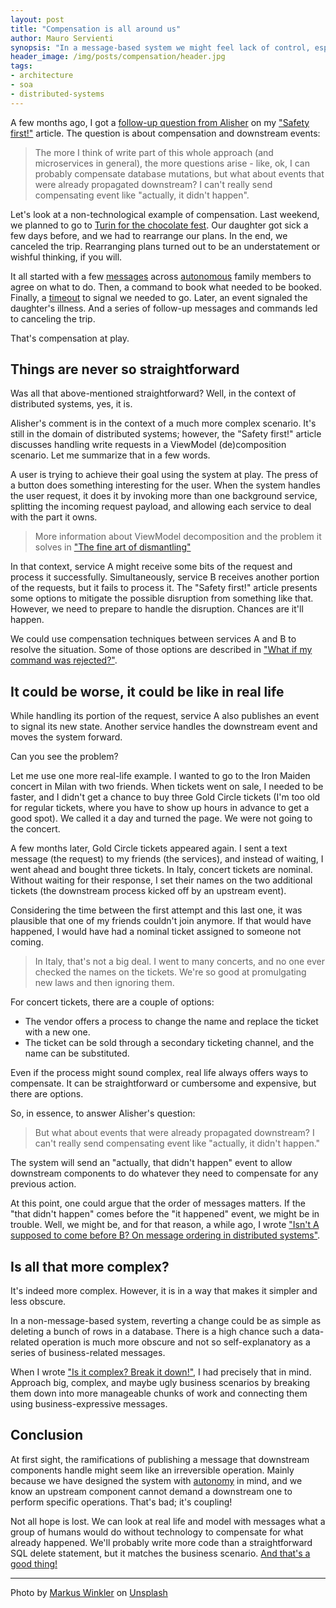 ```yaml
---
layout: post
title: "Compensation is all around us"
author: Mauro Servienti
synopsis: "In a message-based system we might feel lack of control, especially when in need of compensating changes spread across the system. Fear not! Real life deals with compesation every day! And it's better than rolling back a transaction or deleting some data in the database."
header_image: /img/posts/compensation/header.jpg
tags:
- architecture
- soa
- distributed-systems
---
```


A few months ago, I got a [follow-up question from Alisher](https://milestone.topics.it/2019/05/02/safety-first.html#comment-6166203046) on my ["Safety first!"](https://milestone.topics.it/2019/05/02/safety-first.html) article. The question is about compensation and downstream events:

> The more I think of write part of this whole approach (and microservices in general), the more questions arise - like, ok, I can probably compensate database mutations, but what about events that were already propagated downstream? I can't really send compensating event like "actually, it didn't happen".

Let's look at a non-technological example of compensation. Last weekend, we planned to go to [Turin for the chocolate fest](https://cioccola-to.events/2023-eventi/). Our daughter got sick a few days before, and we had to rearrange our plans. In the end, we canceled the trip. Rearranging plans turned out to be an understatement or wishful thinking, if you will.

It all started with a few [messages](https://milestone.topics.it/2023/05/25/back-to-basics-messages.html) across [autonomous](https://milestone.topics.it/2023/05/17/back-to-basics-boundaries.html) family members to agree on what to do. Then, a command to book what needed to be booked. Finally, a [timeout](https://milestone.topics.it/2023/10/18/timeouts-power.html) to signal we needed to go. Later, an event signaled the daughter's illness. And a series of follow-up messages and commands led to canceling the trip.

That's compensation at play.

## Things are never so straightforward

Was all that above-mentioned straightforward? Well, in the context of distributed systems, yes, it is.

Alisher's comment is in the context of a much more complex scenario. It's still in the domain of distributed systems; however, the "Safety first!" article discusses handling write requests in a ViewModel (de)composition scenario. Let me summarize that in a few words.

A user is trying to achieve their goal using the system at play. The press of a button does something interesting for the user. When the system handles the user request, it does it by invoking more than one background service, splitting the incoming request payload, and allowing each service to deal with the part it owns.

> More information about ViewModel decomposition and the problem it solves in ["The fine art of dismantling"](https://milestone.topics.it/2019/04/18/the-fine-art-of-dismantling.html)

In that context, service A might receive some bits of the request and process it successfully. Simultaneously, service B receives another portion of the requests, but it fails to process it. The "Safety first!" article presents some options to mitigate the possible disruption from something like that. However, we need to prepare to handle the disruption. Chances are it'll happen.

We could use compensation techniques between services A and B to resolve the situation. Some of those options are described in ["What if my command was rejected?"](https://milestone.topics.it/2023/06/27/reject-commands.html).

## It could be worse, it could be like in real life

While handling its portion of the request, service A also publishes an event to signal its new state. Another service handles the downstream event and moves the system forward.

Can you see the problem?

Let me use one more real-life example. I wanted to go to the Iron Maiden concert in Milan with two friends. When tickets went on sale, I needed to be faster, and I didn't get a chance to buy three Gold Circle tickets (I'm too old for regular tickets, where you have to show up hours in advance to get a good spot). We called it a day and turned the page. We were not going to the concert.

A few months later, Gold Circle tickets appeared again. I sent a text message (the request) to my friends (the services), and instead of waiting, I went ahead and bought three tickets. In Italy, concert tickets are nominal. Without waiting for their response, I set their names on the two additional tickets (the downstream process kicked off by an upstream event).

Considering the time between the first attempt and this last one, it was plausible that one of my friends couldn't join anymore. If that would have happened, I would have had a nominal ticket assigned to someone not coming.

> In Italy, that's not a big deal. I went to many concerts, and no one ever checked the names on the tickets. We're so good at promulgating new laws and then ignoring them.

For concert tickets, there are a couple of options:

- The vendor offers a process to change the name and replace the ticket with a new one.
- The ticket can be sold through a secondary ticketing channel, and the name can be substituted.

Even if the process might sound complex, real life always offers ways to compensate. It can be straightforward or cumbersome and expensive, but there are options.

So, in essence, to answer Alisher's question:

> But what about events that were already propagated downstream? I can't really send compensating event like "actually, it didn't happen."

The system will send an "actually, that didn't happen" event to allow downstream components to do whatever they need to compensate for any previous action.

At this point, one could argue that the order of messages matters. If the "that didn't happen" comes before the "it happened" event, we might be in trouble. Well, we might be, and for that reason, a while ago, I wrote ["Isn't A supposed to come before B? On message ordering in distributed systems"](https://milestone.topics.it/2021/10/20/isnt-a-supposed-to-come-before-b.html).

## Is all that more complex?

It's indeed more complex. However, it is in a way that makes it simpler and less obscure.

In a non-message-based system, reverting a change could be as simple as deleting a bunch of rows in a database. There is a high chance such a data-related operation is much more obscure and not so self-explanatory as a series of business-related messages.

When I wrote ["Is it complex? Break it down!"](https://milestone.topics.it/2022/01/03/is-it-complex-break-it-down.html), I had precisely that in mind. Approach big, complex, and maybe ugly business scenarios by breaking them down into more manageable chunks of work and connecting them using business-expressive messages.

## Conclusion

At first sight, the ramifications of publishing a message that downstream components handle might seem like an irreversible operation. Mainly because we have designed the system with [autonomy](https://milestone.topics.it/2022/09/05/autonomy.html) in mind, and we know an upstream component cannot demand a downstream one to perform specific operations. That's bad; it's coupling!

Not all hope is lost. We can look at real life and model with messages what a group of humans would do without technology to compensate for what already happened. We'll probably write more code than a straightforward SQL delete statement, but it matches the business scenario. [And that's a good thing!](https://milestone.topics.it/2021/02/02/do-not-trust-the-user-mental-model.html)

---

Photo by <a href="https://unsplash.com/@markuswinkler?utm_content=creditCopyText&utm_medium=referral&utm_source=unsplash">Markus Winkler</a> on <a href="https://unsplash.com/photos/green-and-white-typewriter-on-black-textile-7EwWeNyzSwQ?utm_content=creditCopyText&utm_medium=referral&utm_source=unsplash">Unsplash</a>
